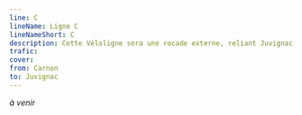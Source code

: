 ```yaml
---
line: C
lineName: Ligne C
lineNameShort: C
description: Cette Véloligne sera une rocade externe, reliant Juvignac à Carnon en passant par Pignan, Saussan, Fabrègues, Villeneuve-les-Maguelone et Palavas-les-Flots
trafic: 
cover: 
from: Carnon
to: Juvignac
---
```


*à venir*
